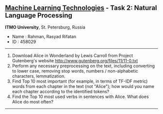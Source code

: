 ## <ins>**Machine Learning Technologies</ins> - Task 2**: Natural Language Processing
__ITMO University__, St. Petersburg, Russia
- Name    : Rahman, Rasyad Rifatan <br>
- ID      : 458029

---

1. Download Alice in Wonderland by Lewis Carroll from Project Gutenberg's website http://www.gutenberg.org/files/11/11-0.txt
2. Perform any necessary preprocessing on the text, including converting to lower case, removing stop words, numbers / non-alphabetic characters, lemmatization.
3. Find Top 10 most important (for example, in terms of TF-IDF metric) words from each chapter in the text (not "Alice"); how would you name each chapter according to the identified tokens?
4. Find the Top 10 most used verbs in sentences with Alice. What does Alice do most often?

---
